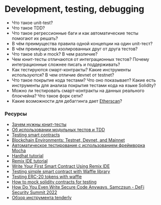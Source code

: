 # Development, testing, debugging

* Что такое unit-test?
* Что такое TDD?
* Что такое регрессионные баги и как автоматические тесты помогают их решать?
* В чём преимущества правила одной концепции на один unit-тест?
* В чём преимущества изолированных друг от друга тестов?
* Что такое stub и mock? В чем различие?
* Чем юнит-тесты отличаются от интеграционных тестов? Почему интеграционные сложнее писать и поддерживать?
* Как тестируются смарт-контракты? Какие инструменты используются? В чем отличие devnet от testnet?
* Что такое покрытие кода тестами? Что оно показывает? Какие есть инструменты для анализа покрытия тестами кода на языке Solidity?
* Можно ли тестировать смарт-контракты на данных реального блокчейна? Что такое форк сети?
* Какие возможности для дебаггинга дает [Etherscan](https://etherscan.io/)?

### Ресурсы

* [Зачем нужны юнит-тесты](https://tproger.ru/translations/unit-tests-purposes/)
* [Об использовании модульных тестов и TDD](https://eax.me/unit-testing/)
* [Testing smart contracts](https://ethereum.org/en/developers/docs/smart-contracts/testing/)
* [Blockchain Environments: Testnet, Devnet, and Mainnet](https://www.gemini.com/cryptopedia/blockchain-testnet-devnet-sandbox-crypto-mainnet)
* [Автоматическое тестирование c использованием фреймворка Mocha](https://learn.javascript.ru/testing-mocha)
* [Hardhat tutorial](https://hardhat.org/tutorial)
* [Remix IDE tutorial](https://101blockchains.com/remix-ide-tutorials/)
* [Write Your First Smart Contract Using Remix IDE](https://betterprogramming.pub/developing-a-smart-contract-by-using-remix-ide-81ff6f44ba2f)
* [Testing simple smart contract with Waffle library](https://ethereum.org/en/developers/tutorials/waffle-test-simple-smart-contract/)
* [Testing ERC-20 tokens with waffle](https://ethereum.org/en/developers/tutorials/testing-erc-20-tokens-with-waffle/)
* [How to mock solidity contracts for testing](https://ethereum.org/en/developers/tutorials/how-to-mock-solidity-contracts-for-testing/)
* [How Do You Even Write Secure Code Anyways, Samczsun - DeFi Security Summit 2022](https://youtu.be/Wm3t8Fuiy1E)
* [Обзор инструмента tenderly](https://github.com/fullstack-development/blockchain-wiki/blob/main/tools/tenderly.md#%D0%BE%D0%B1%D0%B7%D0%BE%D1%80-%D0%B8%D0%BD%D1%81%D1%82%D1%80%D1%83%D0%BC%D0%B5%D0%BD%D1%82%D0%B0-tenderly)
